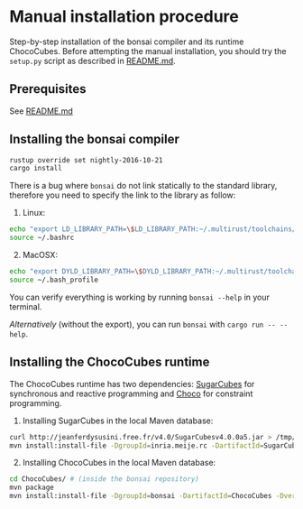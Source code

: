 # Manual installation procedure

Step-by-step installation of the bonsai compiler and its runtime ChocoCubes. Before attempting the manual installation, you should try the `setup.py` script as described in [README.md](README.md).

## Prerequisites

See [README.md](README.md)

## Installing the bonsai compiler

```sh
rustup override set nightly-2016-10-21
cargo install
```

There is a bug where `bonsai` do not link statically to the standard library, therefore you need to specify the link to the library as follow:

1. Linux:
  ```sh
  echo "export LD_LIBRARY_PATH=\$LD_LIBRARY_PATH:~/.multirust/toolchains/nightly-x86_64-unknown-linux-gnu/lib" >> ~/.bashrc
  source ~/.bashrc
  ```
2. MacOSX:
  ```sh
  echo "export DYLD_LIBRARY_PATH=\$DYLD_LIBRARY_PATH:~/.multirust/toolchains/x86_64-apple-darwin/lib" >> ~/.bash_profile
  source ~/.bash_profile
  ```

You can verify everything is working by running `bonsai --help` in your terminal.

*Alternatively* (without the export), you can run `bonsai` with `cargo run -- --help`.

## Installing the ChocoCubes runtime

The ChocoCubes runtime has two dependencies: [SugarCubes](http://jeanferdysusini.free.fr/index.php?action=SC) for synchronous and reactive programming and [Choco](http://www.choco-solver.org) for constraint programming.

1. Installing SugarCubes in the local Maven database:
  ```sh
  curl http://jeanferdysusini.free.fr/v4.0/SugarCubesv4.0.0a5.jar > /tmp/SugarCubesv4.0.0a5.jar
  mvn install:install-file -DgroupId=inria.meije.rc -DartifactId=SugarCubes -Dversion=4.0.0a5 -Dpackaging=jar -Dfile=/tmp/SugarCubesv4.0.0a5.jar
  ```
2. Installing ChocoCubes in the local Maven database:
  ```sh
  cd ChocoCubes/ # (inside the bonsai repository)
  mvn package
  mvn install:install-file -DgroupId=bonsai -DartifactId=ChocoCubes -Dversion=1.0 -Dpackaging=jar -Dfile=target/ChocoCubes-1.0-SNAPSHOT.jar
  ```
